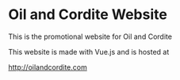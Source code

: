 # Oil and Cordite Website

This is the promotional website for Oil and Cordite

This website is made with Vue.js and is hosted at 

http://oilandcordite.com